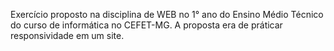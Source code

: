 Exercício proposto na disciplina de WEB no 1° ano do Ensino Médio Técnico do curso de informática no CEFET-MG. A proposta era de práticar responsividade em um site.
